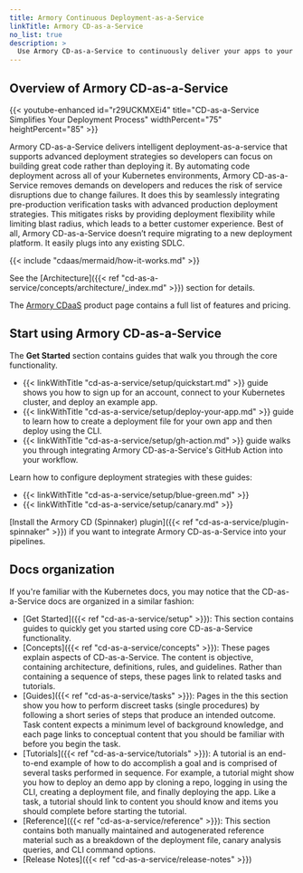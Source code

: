 ```yaml
---
title: Armory Continuous Deployment-as-a-Service
linkTitle: Armory CD-as-a-Service
no_list: true
description: >
  Use Armory CD-as-a-Service to continuously deliver your apps to your Kubernetes clusters. CD-as-a-Service (CDaaS) integrates with external automation tools so you can create your own CI/CD pipelines.
---
```


## Overview of Armory CD-as-a-Service

{{< youtube-enhanced id="r29UCKMXEi4" title="CD-as-a-Service Simplifies Your Deployment Process" widthPercent="75" heightPercent="85" >}}

Armory CD-as-a-Service delivers intelligent deployment-as-a-service that supports advanced deployment strategies so developers can focus on building
great code rather than deploying it. By automating code deployment across all of your Kubernetes environments, Armory CD-as-a-Service removes demands on developers and reduces the risk of service disruptions due to change failures. It does this by seamlessly integrating pre-production verification tasks with advanced production deployment strategies. This mitigates risks by providing deployment flexibility while limiting blast radius, which leads to a better customer experience. Best of all, Armory CD-as-a-Service doesn’t require migrating to a new deployment platform. It easily plugs into any existing SDLC.

{{< include "cdaas/mermaid/how-it-works.md" >}}

See the [Architecture]({{< ref "cd-as-a-service/concepts/architecture/_index.md" >}}) section for details.

The [Armory CDaaS](https://www.armory.io/products/continuous-deployment-as-a-service/) product page contains a full list of features and pricing.

## Start using Armory CD-as-a-Service

The **Get Started** section contains guides that walk you through the core functionality. 

* {{< linkWithTitle "cd-as-a-service/setup/quickstart.md" >}} guide shows you how to sign up for an account, connect to your Kubernetes cluster, and deploy an example app.
* {{< linkWithTitle "cd-as-a-service/setup/deploy-your-app.md" >}} guide to learn how to create a deployment file for your own app and then deploy using the CLI.
* {{< linkWithTitle "cd-as-a-service/setup/gh-action.md" >}} guide walks you through integrating Armory CD-as-a-Service's GitHub Action into your workflow.

Learn how to configure deployment strategies with these guides:

* {{< linkWithTitle "cd-as-a-service/setup/blue-green.md" >}}
* {{< linkWithTitle "cd-as-a-service/setup/canary.md" >}}    

[Install the Armory CD (Spinnaker) plugin]({{< ref "cd-as-a-service/plugin-spinnaker" >}}) if you want to integrate Armory CD-as-a-Service into your pipelines.

## Docs organization

If you're familiar with the Kubernetes docs, you may notice that the CD-as-a-Service docs are organized in a similar fashion:

* [Get Started]({{< ref "cd-as-a-service/setup" >}}): This section contains guides to quickly get you started using core CD-as-a-Service functionality.
* [Concepts]({{< ref "cd-as-a-service/concepts" >}}): These pages explain aspects of CD-as-a-Service. The content is objective, containing architecture, definitions, rules, and guidelines. Rather than containing a sequence of steps, these pages link to related tasks and tutorials.
* [Guides]({{< ref "cd-as-a-service/tasks" >}}): Pages in the this section show you how to perform discreet tasks (single procedures) by following a short series of steps that produce an intended outcome. Task content expects a minimum level of background knowledge, and each page links to conceptual content that you should be familiar with before you begin the task.
* [Tutorials]({{< ref "cd-as-a-service/tutorials" >}}): A tutorial is an end-to-end example of how to do accomplish a goal and is comprised of several tasks performed in sequence. For example, a tutorial might show you how to deploy an demo app by cloning a repo, logging in using the CLI, creating a deployment file, and finally deploying the app. Like a task, a tutorial should link to content you should know and items you should complete before starting the tutorial.
* [Reference]({{< ref "cd-as-a-service/reference" >}}): This section contains both manually maintained and autogenerated reference material such as a breakdown of the deployment file, canary analysis queries, and CLI command options.
* [Release Notes]({{< ref "cd-as-a-service/release-notes" >}})


